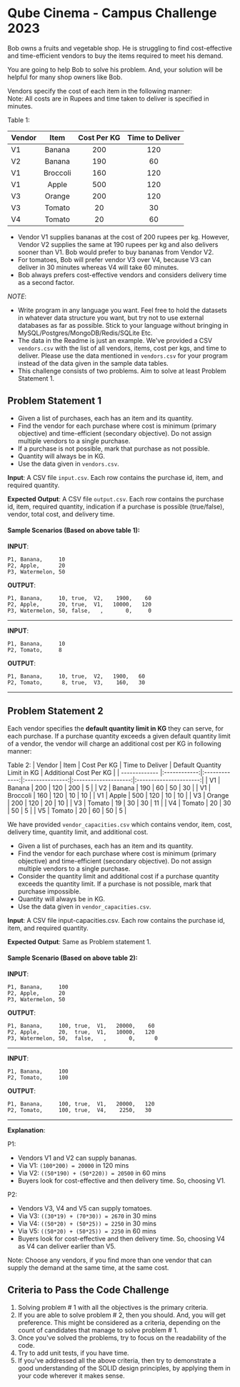 # Qube Cinema - Campus Challenge 2023

Bob owns a fruits and vegetable shop. He is struggling to find cost-effective and time-efficient vendors to buy the items required to meet his demand.

You are going to help Bob to solve his problem. And, your solution will be helpful for many shop owners like Bob.

Vendors specify the cost of each item in the following manner:  
Note: All costs are in Rupees and time taken to deliver is specified in minutes.

Table 1:

| Vendor        | Item         |  Cost Per KG  | Time to Deliver |
| ------------- |:------------:|:-------------:|:---------------:|
|  V1           |  Banana      |       200     | 120             |
|  V2           |  Banana      |       190     | 60              |
|  V1           |  Broccoli     |       160     | 120             |
|  V1           |  Apple       |       500     | 120             |
|  V3           |  Orange      |       200     | 120             |
|  V3           |  Tomato      |       20      | 30              |
|  V4           |  Tomato      |       20      | 60              |

- Vendor V1 supplies bananas at the cost of 200 rupees per kg. However, Vendor V2 supplies the same at 190 rupees per kg and also delivers sooner than V1. Bob would prefer to buy bananas from Vendor V2.
- For tomatoes, Bob will prefer vendor V3 over V4, because V3 can deliver in 30 minutes whereas V4 will take 60 minutes.
- Bob always prefers cost-effective vendors and considers delivery time as a second factor.

*NOTE*:

- Write program in any language you want. Feel free to hold the datasets in whatever data structure you want, but try not to use external databases as far as possible. Stick to your language without bringing in MySQL/Postgres/MongoDB/Redis/SQLite Etc.
- The data in the Readme is just an example. We've provided a CSV `vendors.csv` with the list of all vendors, items, cost per kgs, and time to deliver. Please use the data mentioned in `vendors.csv` for your program instead of the data given in the sample data tables.
- This challenge consists of two problems. Aim to solve at least Problem Statement 1.

## Problem Statement 1

- Given a list of purchases, each has an item and its quantity.
- Find the vendor for each purchase where cost is minimum (primary objective) and time-efficient (secondary objective).  Do not assign multiple vendors to a single purchase.
- If a purchase is not possible, mark that purchase as not possible.
- Quantity will always be in KG.
- Use the data given in `vendors.csv`.

**Input**: A CSV file `input.csv`. Each row contains the purchase id, item, and required quantity.

**Expected Output**: A CSV file `output.csv`. Each row contains the purchase id, item, required quantity, indication if a purchase is possible (true/false), vendor, total cost, and delivery time.

#### Sample Scenarios (Based on above table 1):
**INPUT**:
```
P1, Banana,     10
P2, Apple,      20
P3, Watermelon, 50
```

**OUTPUT**:
```
P1, Banana,     10, true,  V2,    1900,    60
P2, Apple,      20, true,  V1,   10000,   120
P3, Watermelon, 50, false,   ,       0,     0
```

---

**INPUT**:
```
P1, Banana,     10
P2, Tomato,     8
```

**OUTPUT**:
```
P1, Banana,     10, true,  V2,   1900,   60
P2, Tomato,      8, true,  V3,    160,   30
```

---

## Problem Statement 2

Each vendor specifies the **default quantity limit in KG** they can serve, for each purchase. If a purchase quantity exceeds a given default quantity limit of a vendor, the vendor will charge an additional cost per KG in following manner:
  
Table 2:
| Vendor        | Item         |  Cost Per KG  | Time to Deliver | Default Quantity Limit in KG | Additional Cost Per KG |
| ------------- |:------------:|:-------------:|:---------------:|:--------------------:|:----------------------:|
|  V1           |  Banana      |       200     | 120             | 200                  | 5                      |
|  V2           |  Banana      |       190     | 60              | 50                   | 30                     |
|  V1           |  Broccoli     |       160     | 120             | 10                   | 10                     |
|  V1           |  Apple       |       500     | 120             | 10                   | 10                     |
|  V3           |  Orange      |       200     | 120             | 20                   | 10                     |
|  V3           |  Tomato      |       19      | 30              | 30                   | 11                     |
|  V4           |  Tomato      |       20      | 30              | 50                   | 5                      |
|  V5           |  Tomato      |       20      | 60              | 50                   | 5                      |

We have provided `vendor_capacities.csv` which contains vendor, item, cost, delivery time, quantity limit, and additional cost.

- Given a list of purchases, each has an item and its quantity.
- Find the vendor for each purchase where cost is minimum (primary objective) and time-efficient (secondary objective).  Do not assign multiple vendors to a single purchase.
- Consider the quantity limit and additional cost if a purchase quantity exceeds the quantity limit. If a purchase is not possible, mark that purchase impossible.
- Quantity will always be in KG.
- Use the data given in `vendor_capacities.csv`.

**Input**: A CSV file input-capacities.csv. Each row contains the purchase id, item, and required quantity.

**Expected Output**: Same as Problem statement 1.

#### Sample Scenario (Based on above table 2):
**INPUT**:

```
P1, Banana,     100 
P2, Apple,      20
P3, Watermelon, 50
```

**OUTPUT**:

```
P1, Banana,     100, true,  V1,   20000,    60
P2, Apple,      20,  true,  V1,   10000,   120
P3, Watermelon, 50,  false,   ,       0,      0
```

---

**INPUT**:

```
P1, Banana,     100
P2, Tomato,     100
```

**OUTPUT**:

```
P1, Banana,     100, true,  V1,   20000,   120
P2, Tomato,     100, true,  V4,    2250,   30
```

---

**Explanation**:

P1:

- Vendors V1 and V2 can supply bananas.
- Via V1: `(100*200) = 20000` in 120 mins
- Via V2: `((50*190) + (50*220)) = 20500` in 60 mins
- Buyers look for cost-effective and then delivery time. So, choosing V1.

P2:

- Vendors V3, V4 and V5 can supply tomatoes.
- Via V3: `((30*19) + (70*30)) = 2670` in 30 mins
- Via V4: `((50*20) + (50*25)) = 2250` in 30 mins
- Via V5: `((50*20) + (50*25)) = 2250` in 60 mins
- Buyers look for cost-effective and then delivery time. So, choosing V4 as V4 can deliver earlier than V5.

Note: Choose any vendors, if you find more than one vendor that can supply the demand at the same time, at the same cost.

## Criteria to Pass the Code Challenge
1. Solving problem # 1 with all the objectives is the primary criteria.
2. If you are able to solve problem # 2, then you should.  And, you will get preference. This might be considered as a criteria, depending on the count of candidates that manage to solve problem # 1.
3. Once you've solved the problems, try to focus on the readability of the code.
4. Try to add unit tests, if you have time.
5. If you've addressed all the above criteria, then try to demonstrate a good understanding of the SOLID design principles, by applying them in your code wherever it makes sense.
